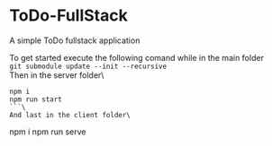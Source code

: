 # ToDo-FullStack
A simple ToDo fullstack application

To get started execute the following comand while in the main folder\
`git submodule update --init --recursive`\
Then in the server folder\
```
npm i
npm run start
```\
And last in the client folder\
```
npm i
npm run serve
```
